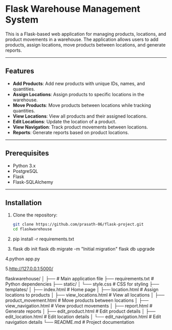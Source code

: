 # Flask Warehouse Management System

This is a Flask-based web application for managing products, locations, and product movements in a warehouse. The application allows users to add products, assign locations, move products between locations, and generate reports.

---

## Features

- **Add Products**: Add new products with unique IDs, names, and quantities.
- **Assign Locations**: Assign products to specific locations in the warehouse.
- **Move Products**: Move products between locations while tracking quantities.
- **View Locations**: View all products and their assigned locations.
- **Edit Locations**: Update the location of a product.
- **View Navigation**: Track product movements between locations.
- **Reports**: Generate reports based on product locations.

---

## Prerequisites

- Python 3.x
- PostgreSQL
- Flask
- Flask-SQLAlchemy

---

## Installation

1. Clone the repository:
   ```bash
   git clone https://github.com/prasath-06/flask-project.git
   cd flaskwarehouse
2. pip install -r requirements.txt
   
3. flask db init
flask db migrate -m "Initial migration"
flask db upgrade

4.python app.py

5.http://127.0.0.1:5000/

flaskwarehouse/
│
├──                   # Main application file
├── requirements.txt        # Python dependencies
├── static/
│   └── style.css           # CSS for styling
├── templates/
│   ├── index.html          # Home page
│   ├── location.html       # Assign locations to products
│   ├── view_locations.html # View all locations
│   ├── product_movement.html # Move products between locations
│   ├── view_navigation.html # View product movements
│   ├── report.html         # Generate reports
│   ├── edit_product.html   # Edit product details
│   ├── edit_location.html  # Edit location details
│   └── edit_navigation.html # Edit navigation details
└── README.md               # Project documentation
